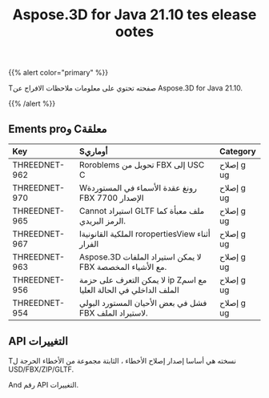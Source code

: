 ﻿---
title: Aspose.3D for Java 21.10 tes elease ootes
type: docs
weight: 3
url: /ar/java/aspose-3d-for-java-21-10-release-notes/
---
{{% alert color="primary" %}}

Tصفحته تحتوي على معلومات ملاحظات الافراج عن Aspose.3D for Java 21.10.

{{% /alert %}}
## **Ements proو Cمعلقة**

|**Key**|**Sأوماري**|**Category**|
|:- |:- |:- |
|THREEDNET-962 |Roroblems تحويل من FBX إلى USC C|إصلاح g ug|
|THREEDNET-970 |Wرونغ عقدة الأسماء في المستوردة FBX الإصدار 7700|إصلاح g ug|
|THREEDNET-965 |Cannot استيراد GLTF ملف معبأة كما الرمز البريدي.|إصلاح g ug|
|THREEDNET-967 |Iالملكية القانونية roropertiesView أثناء الفرار|إصلاح g ug|
|THREEDNET-963 |Aspose.3D لا يمكن استيراد الملفات FBX مع الأشياء المخصصة.|إصلاح g ug|
|THREEDNET-956 |لا يمكن التعرف على حزمة ip Zمع اسم الملف الداخلي في الحالة العليا|إصلاح g ug|
|THREEDNET-954 |فشل في بعض الأحيان المستورد البولي FBX لاستيراد الملف.|إصلاح g ug|


## API التغييرات ##

Tنسخته هي أساسا إصدار إصلاح الأخطاء ، الثابتة مجموعة من الأخطاء الحرجة ل USD/FBX/ZIP/GLTF.

And رقم API التغييرات.